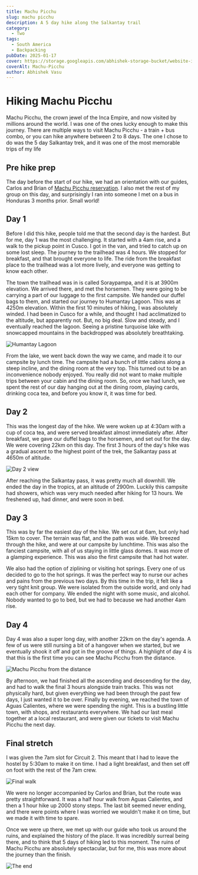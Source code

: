 ```yaml
---
title: Machu Picchu
slug: machu picchu
description: A 5 day hike along the Salkantay trail
category:
  - Two
tags:
  - South America
  - Backpacking
pubDate: 2025-01-17
cover: https://storage.googleapis.com/abhishek-storage-bucket/website-images/Machu-Picchu/DSC_1961.jpg
coverAlt: Machu-Picchu
author: Abhishek Vasu
---
```


# Hiking Machu Picchu

Machu Picchu, the crown jewel of the Inca Empire, and now visited by millions around the world. I was one of the ones lucky enough to make this journey. There are multiple ways to visit Machu Picchu - a train + bus combo, or you can hike anywhere between 2 to 8 days. The one I chose to do was the 5 day Salkantay trek, and it was one of the most memorable trips of my life

## Pre hike prep

The day before the start of our hike, we had an orientation with our guides, Carlos and Brian of [Machu Picchu reservation](https://www.machupicchureservations.org/tour/salkantay-trek-5-days). I also met the rest of my group on this day, and surprisingly I ran into someone I met on a bus in Honduras 3 months prior. Small world!

## Day 1

Before I did this hike, people told me that the second day is the hardest. But for me, day 1 was the most challenging. It started with a 4am rise, and a walk to the pickup point in Cusco. I got in the van, and tried to catch up on some lost sleep. The journey to the trailhead was 4 hours. We stopped for breakfast, and that brought everyone to life. The ride from the breakfast place to the trailhead was a lot more lively, and everyone was getting to know each other.

The town the trailhead was in is called Soraypampa, and it is at 3900m elevation. We arrived there, and met the horsemen. They were going to be carrying a part of our luggage to the first campsite. We handed our duffel bags to them, and started our journey to Humantay Lagoon. This was at 4250m elevation. Within the first 10 minutes of hiking, I was absolutely winded. I had been in Cusco for a while, and thought I had acclimatized to the altitude, but apparently not. But, no big deal. Slow and steady, and I eventually reached the lagoon. Seeing a pristine turquoise lake with snowcapped mountains in the backdropped was absolutely breathtaking.

![Humantay Lagoon](../../images/Machu-Picchu/DSC_1890.jpg)

From the lake, we went back down the way we came, and made it to our campsite by lunch time. The campsite had a bunch of little cabins along a steep incline, and the dining room at the very top. This turned out to be an inconvenience nobody enjoyed. You really did not want to make multiple trips between your cabin and the dining room. So, once we had lunch, we spent the rest of our day hanging out at the dining room, playing cards, drinking coca tea, and before you know it, it was time for bed.

## Day 2

This was the longest day of the hike. We were woken up at 4:30am with a cup of coca tea, and were served breakfast almost immediately after. After breakfast, we gave our duffel bags to the horsemen, and set out for the day. We were covering 22km on this day. The first 3 hours of the day's hike was a gradual ascent to the highest point of the trek, the Salkantay pass at 4650m of altitude.

![Day 2 view](../../images/Machu-Picchu/DSC_1936.jpg)

After reaching the Salkantay pass, it was pretty much all downhill. We ended the day in the tropics, at an altitude of 2900m. Luckily this campsite had showers, which was very much needed after hiking for 13 hours. We freshened up, had dinner, and were soon in bed.

## Day 3

This was by far the easiest day of the hike. We set out at 6am, but only had 15km to cover. The terrain was flat, and the path was wide. We breezed through the hike, and were at our campsite by lunchtime. This was also the fanciest campsite, with all of us staying in little glass domes. It was more of a glamping experience. This was also the first campsite that had hot water.

We also had the option of ziplining or visiting hot springs. Every one of us decided to go to the hot springs. It was the perfect way to nurse our aches and pains from the previous two days. By this time in the trip, it felt like a very tight knit group. We were isolated from the outside world, and only had each other for company. We ended the night with some music, and alcohol. Nobody wanted to go to bed, but we had to because we had another 4am rise.

## Day 4

Day 4 was also a super long day, with another 22km on the day's agenda. A few of us were still nursing a bit of a hangover when we started, but we eventually shook it off and got in the groove of things. A highlight of day 4 is that this is the first time you can see Machu Picchu from the distance.

![Machu Picchu from the distance](../../images/Machu-Picchu/IMG_0559.jpg)

By afternoon, we had finished all the ascending and descending for the day, and had to walk the final 3 hours alongside train tracks. This was not physically hard, but given everything we had been through the past few days, I just wanted it to be over. Finally by evening, we reached the town of Aguas Calientes, where we were spending the night. This is a bustling little town, with shops, and restaurants everywhere. We had our last meal together at a local restaurant, and were given our tickets to visit Machu Picchu the next day.

## Final stretch

I was given the 7am slot for Circuit 2. This meant that I had to leave the hostel by 5:30am to make it on time. I had a light breakfast, and then set off on foot with the rest of the 7am crew.

![Final walk](../../images/Machu-Picchu/signal-2025-02-11-234525_002.jpeg)

We were no longer accompanied by Carlos and Brian, but the route was pretty straightforward. It was a half hour walk from Aguas Calientes, and then a 1 hour hike up 2000 stony steps. The last bit seemed never ending, and there were points where I was worried we wouldn't make it on time, but we made it with time to spare.

Once we were up there, we met up with our guide who took us around the ruins, and explained the history of the place. It was incredibly surreal being there, and to think that 5 days of hiking led to this moment. The ruins of Machu Picchu are absolutely spectacular, but for me, this was more about the journey than the finish.

![The end](../../images/Machu-Picchu/signal-2025-02-11-234525_003.jpeg)
